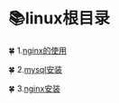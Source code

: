 # :books:linux根目录

:four_leaf_clover: 1.[nginx的使用](./nginx.md)

:four_leaf_clover: 2.[mysql安装](./mysql.md)

:four_leaf_clover: 3.[nginx安装](./nginx.md)
